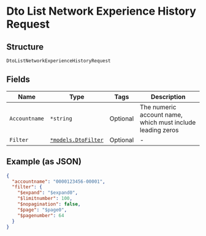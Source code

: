 
# Dto List Network Experience History Request

## Structure

`DtoListNetworkExperienceHistoryRequest`

## Fields

| Name | Type | Tags | Description |
|  --- | --- | --- | --- |
| `Accountname` | `*string` | Optional | The numeric account name, which must include leading zeros |
| `Filter` | [`*models.DtoFilter`](../../doc/models/dto-filter.md) | Optional | - |

## Example (as JSON)

```json
{
  "accountname": "0000123456-00001",
  "filter": {
    "$expand": "$expand0",
    "$limitnumber": 100,
    "$nopagination": false,
    "$page": "$page0",
    "$pagenumber": 64
  }
}
```

